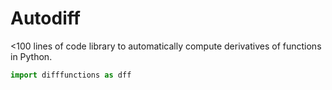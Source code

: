 # Autodiff
<100 lines of code library to automatically compute derivatives of functions in Python.



```python
import difffunctions as dff

```
